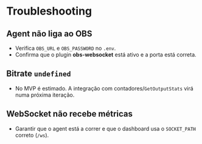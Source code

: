 # Troubleshooting

## Agent não liga ao OBS
- Verifica `OBS_URL` e `OBS_PASSWORD` no `.env`.
- Confirma que o plugin **obs-websocket** está ativo e a porta está correta.

## Bitrate `undefined`
- No MVP é estimado. A integração com contadores/`GetOutputStats` virá numa próxima iteração.

## WebSocket não recebe métricas
- Garantir que o agent está a correr e que o dashboard usa o `SOCKET_PATH` correto (`/ws`).